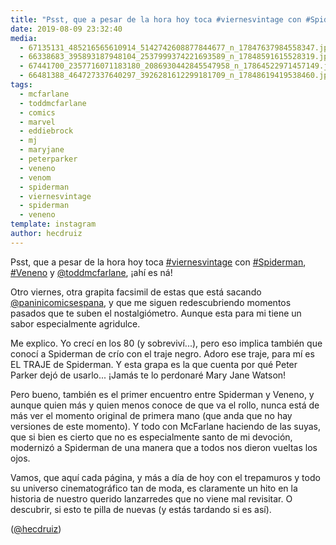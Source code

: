 ```yaml
---
title: "Psst, que a pesar de la hora hoy toca #viernesvintage con #Spiderman, #Veneno y @toddmcfarlane, ¡ahí es ná!"
date: 2019-08-09 23:32:40
media: 
  - 67135131_485216565610914_5142742608877844677_n_17847637984558347.jpg
  - 66338683_395893187948104_2537999374221693589_n_17848591615528319.jpg
  - 67441700_2357716071183180_2086930442845547958_n_17864522971457149.jpg
  - 66481388_464727337640297_3926281612299181709_n_17848619419538460.jpg
tags: 
  - mcfarlane
  - toddmcfarlane
  - comics
  - marvel
  - eddiebrock
  - mj
  - maryjane
  - peterparker
  - veneno
  - venom
  - spiderman
  - viernesvintage
  - spiderman
  - veneno
template: instagram
author: hecdruiz
---
```


Psst, que a pesar de la hora hoy toca [#viernesvintage](/tags/viernesvintage) con [#Spiderman](/tags/spiderman), [#Veneno](/tags/veneno) y [@toddmcfarlane](https://instagram.com/toddmcfarlane), ¡ahí es ná!


Otro viernes, otra grapita facsimil de estas que está sacando [@paninicomicsespana](https://instagram.com/paninicomicsespana), y que me siguen redescubriendo momentos pasados que te suben el nostalgiómetro. Aunque esta para mi tiene un sabor especialmente agridulce.


Me explico. Yo crecí en los 80 (y sobreviví...), pero eso implica también que conocí a Spiderman de crío con el traje negro. Adoro ese traje, para mí es EL TRAJE de Spiderman. Y esta grapa es la que cuenta por qué Peter Parker dejó de usarlo... ¡Jamás te lo perdonaré Mary Jane Watson!


Pero bueno, también es el primer encuentro entre Spiderman y Veneno, y aunque quien más y quien menos conoce de que va el rollo, nunca está de más ver el momento original de primera mano (que anda que no hay versiones de este momento). Y todo con McFarlane haciendo de las suyas, que si bien es cierto que no es especialmente santo de mi devoción, modernizó a Spiderman de una manera que a todos nos dieron vueltas los ojos.


Vamos, que aquí cada página, y más a día de hoy con el trepamuros y todo su universo cinematográfico tan de moda, es claramente un hito en la historia de nuestro querido lanzarredes que no viene mal revisitar. O descubrir, si esto te pilla de nuevas (y estás tardando si es así).


([@hecdruiz](https://instagram.com/hecdruiz))



